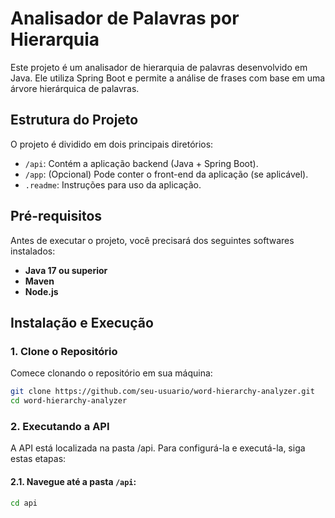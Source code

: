# Analisador de Palavras por Hierarquia

Este projeto é um analisador de hierarquia de palavras desenvolvido em Java. Ele utiliza Spring Boot e permite a análise de frases com base em uma árvore hierárquica de palavras.

## Estrutura do Projeto

O projeto é dividido em dois principais diretórios:

- `/api`: Contém a aplicação backend (Java + Spring Boot).
- `/app`: (Opcional) Pode conter o front-end da aplicação (se aplicável).
- `.readme`: Instruções para uso da aplicação.

## Pré-requisitos

Antes de executar o projeto, você precisará dos seguintes softwares instalados:

- **Java 17 ou superior**
- **Maven**
- **Node.js**

## Instalação e Execução

### 1. Clone o Repositório

Comece clonando o repositório em sua máquina:

```bash
git clone https://github.com/seu-usuario/word-hierarchy-analyzer.git
cd word-hierarchy-analyzer
```

### 2. Executando a API

A API está localizada na pasta /api. Para configurá-la e executá-la, siga estas etapas:

#### 2.1. Navegue até a pasta `/api`:

```bash
cd api
```

